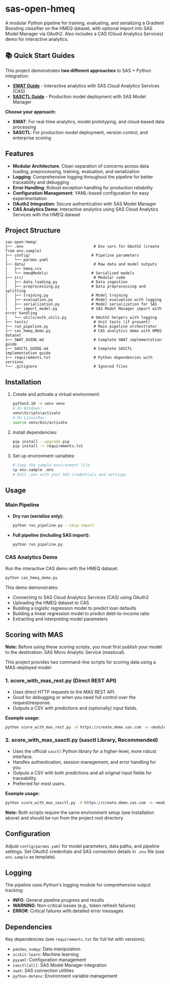 # sas-open-hmeq

A modular Python pipeline for training, evaluating, and serializing a Gradient Boosting classifier on the HMEQ dataset, with optional import into SAS Model Manager via OAuth2. Also includes a CAS (Cloud Analytics Services) demo for interactive analytics.

## 📚 Quick Start Guides

This project demonstrates **two different approaches** to SAS + Python integration:

- **[SWAT Guide](SWAT_GUIDE.md)** - Interactive analytics with SAS Cloud Analytics Services (CAS)
- **[SASCTL Guide](SASCTL_GUIDE.md)** - Production model deployment with SAS Model Manager

**Choose your approach:**
- **SWAT**: For real-time analytics, model prototyping, and cloud-based data processing
- **SASCTL**: For production model deployment, version control, and enterprise scoring

## Features

- **Modular Architecture**: Clean separation of concerns across data loading, preprocessing, training, evaluation, and serialization
- **Logging**: Comprehensive logging throughout the pipeline for better traceability and debugging
- **Error Handling**: Robust exception handling for production reliability
- **Configuration Management**: YAML-based configuration for easy experimentation
- **OAuth2 Integration**: Secure authentication with SAS Model Manager
- **CAS Analytics Demo**: Interactive analytics using SAS Cloud Analytics Services with the HMEQ dataset

## Project Structure

```
sas-open-hmeq/
├── .env                               # Env vars for OAuth2 (create from env.sample)
├── config/                           # Pipeline parameters
│   └── params.yaml
├── data/                              # Raw data and model outputs
│   ├── hmeq.csv
│   └── hmeqModels/                   # Serialized models
├── src/                               # Modular code
│   ├── data_loading.py               # Data ingestion
│   ├── preprocessing.py              # Data preprocessing and splitting
│   ├── training.py                   # Model training
│   ├── evaluation.py                 # Model evaluation with logging
│   ├── serialization.py              # Model serialization for SAS
│   ├── import_model.py               # SAS Model Manager import with error handling
│   └── utils/auth_utils.py           # OAuth2 helpers with logging
├── tests/                             # Unit tests (if present)
├── run_pipeline.py                    # Main pipeline orchestrator
├── cas_hmeq_demo.py                   # CAS analytics demo with HMEQ dataset
├── SWAT_GUIDE.md                      # Complete SWAT implementation guide
├── SASCTL_GUIDE.md                    # Complete SASCTL implementation guide
├── requirements.txt                   # Python dependencies with versions
└── .gitignore                         # Ignored files
```

## Installation

1. Create and activate a virtual environment:
   ```bash
   python3.10 -m venv venv
   # On Windows:
   venv\Scripts\activate
   # On Linux/Mac:
   source venv/bin/activate
   ```

2. Install dependencies:
   ```bash
   pip install --upgrade pip
   pip install -r requirements.txt
   ```

3. Set up environment variables:
   ```bash
   # Copy the sample environment file
   cp env.sample .env
   # Edit .env with your SAS credentials and settings
   ```

## Usage

### Main Pipeline
- **Dry run (serialize only):**
  ```bash
  python run_pipeline.py --skip-import
  ```
- **Full pipeline (including SAS import):**
  ```bash
  python run_pipeline.py
  ```

### CAS Analytics Demo
Run the interactive CAS demo with the HMEQ dataset:
```bash
python cas_hmeq_demo.py
```

This demo demonstrates:
- Connecting to SAS Cloud Analytics Services (CAS) using OAuth2
- Uploading the HMEQ dataset to CAS
- Building a logistic regression model to predict loan defaults
- Building a linear regression model to predict debt-to-income ratio
- Extracting and interpreting model parameters

## Scoring with MAS

**Note:** Before using these scoring scripts, you must first publish your model to the destination: SAS Micro Analytic Service (maslocal).

This project provides two command-line scripts for scoring data using a MAS-deployed model:

### 1. score_with_mas_rest.py (Direct REST API)
- Uses direct HTTP requests to the MAS REST API.
- Good for debugging or when you need full control over the request/response.
- Outputs a CSV with predictions and (optionally) input fields.

**Example usage:**
```bash
python score_with_mas_rest.py -H https://create.demo.sas.com -m <module_name> -i data/hmeq_test.csv -o data/hmeq_scored.csv
```

### 2. score_with_mas_sasctl.py (sasctl Library, Recommended)
- Uses the official `sasctl` Python library for a higher-level, more robust interface.
- Handles authentication, session management, and error handling for you.
- Outputs a CSV with both predictions and all original input fields for traceability.
- Preferred for most users.

**Example usage:**
```bash
python score_with_mas_sasctl.py -H https://create.demo.sas.com -m <module_name> -i data/hmeq_test.csv -o data/hmeq_scored.csv
```

**Note:** Both scripts require the same environment setup (see Installation above) and should be run from the project root directory.

## Configuration

Adjust `config/params.yaml` for model parameters, data paths, and pipeline settings. Set OAuth2 credentials and SAS connection details in `.env` file (use `env.sample` as template).

## Logging

The pipeline uses Python's logging module for comprehensive output tracking:
- **INFO**: General pipeline progress and results
- **WARNING**: Non-critical issues (e.g., token refresh failures)  
- **ERROR**: Critical failures with detailed error messages

## Dependencies

Key dependencies (see `requirements.txt` for full list with versions):
- `pandas`, `numpy`: Data manipulation
- `scikit-learn`: Machine learning
- `pyyaml`: Configuration management
- `sasctl[all]`: SAS Model Manager integration
- `swat`: SAS connection utilities
- `python-dotenv`: Environment variable management

